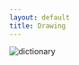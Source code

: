 ```yaml
---
layout: default
title: Drawing
---
```


<div class="draw-page">
  <img src="images/drawing/dictionary.jpg" alt="dictionary" class="drawings-img">
  <img src="images/drawing/billy.jpg" alt="" class="drawings-img">
  <img src="images/drawing/woody.jpg" alt="" class="drawings-img">
  <img src="images/drawing/redford.jpg" alt="" class="drawings-img">
  <img src="images/drawing/bob.jpg" alt="" class="drawings-img">
  <img src="images/drawing/jinmin.jpg" alt="" class="drawings-img">
  <img src="images/drawing/joker.png" alt="" class="drawings-img">
  <img src="images/drawing/deniro.jpg" alt="" class="drawings-img-mid">
  <img src="images/drawing/families.jpg" alt="" class="drawings-img-mid">
  <img src="images/drawing/jessica.jpg" alt="" class="drawings-img">
  <img src="images/drawing/fly.jpg" alt="" class="drawings-img">
  <img src="images/drawing/arya.jpg" alt="" class="drawings-img">
  <img src="images/drawing/graf.jpg" alt="" class="drawings-img">
  <img src="images/drawing/owl.jpg" alt="" class="drawings-img-mid">
  <img src="images/drawing/max.jpg" alt="" class="drawings-img">
  <img src="images/drawing/wukong.jpg" alt="" class="drawings-img-mid">
  <img src="images/drawing/kiss.jpg" alt="" class="drawings-img">
  <img src="images/drawing/whiplash.jpg" alt="" class="drawings-img-mid">
  <img src="images/drawing/dog.png" alt="" class="drawings-img-mid">
  <img src="images/drawing/cat.png" alt="" class="drawings-img-mid">
</div>